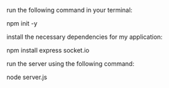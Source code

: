 run the following command in your terminal:

npm init -y

install the necessary dependencies for my application:

npm install express socket.io

run the server using the following command:

node server.js